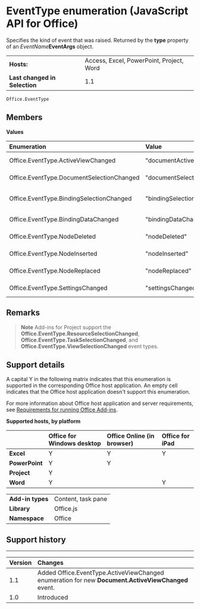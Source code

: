 
# EventType enumeration (JavaScript API for Office)
Specifies the kind of event that was raised. Returned by the  **type** property of an _EventName_**EventArgs** object.

|||
|:-----|:-----|
|**Hosts:**|Access, Excel, PowerPoint, Project, Word|
|**Last changed in Selection**|1.1|

```
Office.EventType
```


## Members


**Values**


|Enumeration|Value|Description|
|:-----|:-----|:-----|
|Office.EventType.ActiveViewChanged|"documentActiveViewChanged"|A [Document.ActiveViewChanged](../../reference/shared/document.activeviewchanged.md) event was raised.|
|Office.EventType.DocumentSelectionChanged|"documentSelectionChanged"|A [Document.SelectionChanged](../../reference/shared/document.selectionchanged.event.md) event was raised.|
|Office.EventType.BindingSelectionChanged|"bindingSelectionChanged"|A [Binding.BindingSelectionChanged](../../reference/shared/binding.bindingselectionchangedevent.md) event was raised.|
|Office.EventType.BindingDataChanged|"bindingDataChanged"|A [Binding.BindingDataChanged](../../reference/shared/binding.bindingdatachangedevent.md) event was raised.|
|Office.EventType.NodeDeleted|"nodeDeleted"|A [CustomXmlPart.nodeDeleted](../../reference/shared/customxmlpart.nodedeleted.event.md) event was raised.|
|Office.EventType.NodeInserted|"nodeInserted"|A [CustomXmlPart.nodeInserted](../../reference/shared/customxmlpart.nodeinserted.event.md) event was raised.|
|Office.EventType.NodeReplaced|"nodeReplaced"|A [CustomXmlPart.nodeReplaced](../../reference/shared/customxmlpart.nodereplaced.event.md) event was raised.|
|Office.EventType.SettingsChanged|"settingsChanged"|A [Settings.settingsChanged](../../reference/shared/settings.settingschangedevent.md) event was raised.|

## Remarks


 >**Note**  Add-ins for Project support the  **Office.EventType.ResourceSelectionChanged**,  **Office.EventType.TaskSelectionChanged**, and  **Office.EventType.ViewSelectionChanged** event types.


## Support details


A capital Y in the following matrix indicates that this enumeration is supported in the corresponding Office host application. An empty cell indicates that the Office host application doesn't support this enumeration.

For more information about Office host application and server requirements, see [Requirements for running Office Add-ins](http://msdn.microsoft.com/library/67340567-bb9a-498c-96d3-3f52f28c16bc%28Office.15%29.aspx).


**Supported hosts, by platform**


||**Office for Windows desktop**|**Office Online (in browser)**|**Office for iPad**|
|:-----|:-----|:-----|:-----|
|**Excel**|Y|Y|Y|
|**PowerPoint**|Y|Y||
|**Project**|Y|||
|**Word**|Y||Y|

|||
|:-----|:-----|
|**Add-in types**|Content, task pane|
|**Library**|Office.js|
|**Namespace**|Office|

## Support history



****


|**Version**|**Changes**|
|:-----|:-----|
|1.1| Added Office.EventType.ActiveViewChanged enumeration for new **Document.ActiveViewChanged** event.|
|1.0|Introduced|
